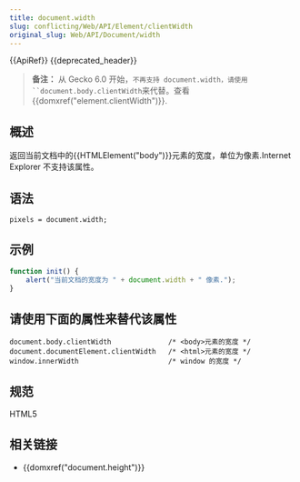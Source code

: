 ```yaml
---
title: document.width
slug: conflicting/Web/API/Element/clientWidth
original_slug: Web/API/Document/width
---
```

{{ApiRef}} {{deprecated_header}}

> **备注：** 从 Gecko 6.0 开始，` 不再支持 document.width，请使用``document.body.clientWidth `来代替。查看{{domxref("element.clientWidth")}}.

## 概述

返回当前文档中的{{HTMLElement("body")}}元素的宽度，单位为像素.Internet Explorer 不支持该属性。

## 语法

```
pixels = document.width;
```

## 示例

```js
function init() {
    alert("当前文档的宽度为 " + document.width + " 像素.");
}
```

## 请使用下面的属性来替代该属性

```
document.body.clientWidth              /* <body>元素的宽度 */
document.documentElement.clientWidth   /* <html>元素的宽度 */
window.innerWidth                      /* window 的宽度 */
```

## 规范

HTML5

## 相关链接

- {{domxref("document.height")}}
